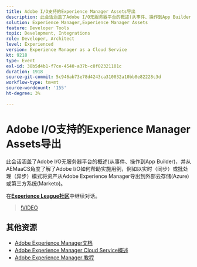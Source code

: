 ```yaml
---
title: Adobe I/O支持的Experience Manager Assets导出
description: 此会话涵盖了Adobe I/O无服务器平台的概述(从事件、操作到App Builder)，并从AEMaaCS角度了解了Adobe I/O如何帮助实施用例，例如以实时（同步）或批处理（异步）模式将资产从Adobe Experience Manager导出到外部云存储(Azure)或第三方系统(Marketo)。
solution: Experience Manager,Experience Manager Assets
feature: Developer Tools
topic: Development, Integrations
role: Developer, Architect
level: Experienced
version: Experience Manager as a Cloud Service
kt: 9218
type: Event
exl-id: 38b5d4b1-f7ce-4540-a37b-c8f02321101c
duration: 1918
source-git-commit: 5c946ab73e78d4243ca310032a10bb8e82228c3d
workflow-type: tm+mt
source-wordcount: '155'
ht-degree: 3%

---
```


# Adobe I/O支持的Experience Manager Assets导出

此会话涵盖了Adobe I/O无服务器平台的概述(从事件、操作到App Builder)，并从AEMaaCS角度了解了Adobe I/O如何帮助实施用例，例如以实时（同步）或批处理（异步）模式将资产从Adobe Experience Manager导出到外部云存储(Azure)或第三方系统(Marketo)。

在&#x200B;**[Experience League社区](https://adobe.ly/3mkDXo6)**&#x200B;中继续对话。

>[!VIDEO](https://video.tv.adobe.com/v/337842/?quality=12&learn=on&hidetitle=true)

## 其他资源

- [Adobe Experience Manager文档](https://experienceleague.adobe.com/docs/experience-manager-cloud-service.html?lang=zh-Hans)
- [Adobe Experience Manager Cloud Service概述](https://experienceleague.adobe.com/docs/experience-manager-cloud-service/overview/home.html?lang=zh-Hans)
- [Adobe Experience Manager 教程](https://experienceleague.adobe.com/docs/experience-manager-tutorials.html?lang=zh-Hans)

